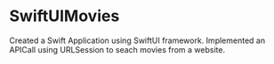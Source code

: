 # SwiftUIMovies
Created a Swift Application using SwiftUI framework. Implemented an APICall using URLSession to seach movies from a website.
